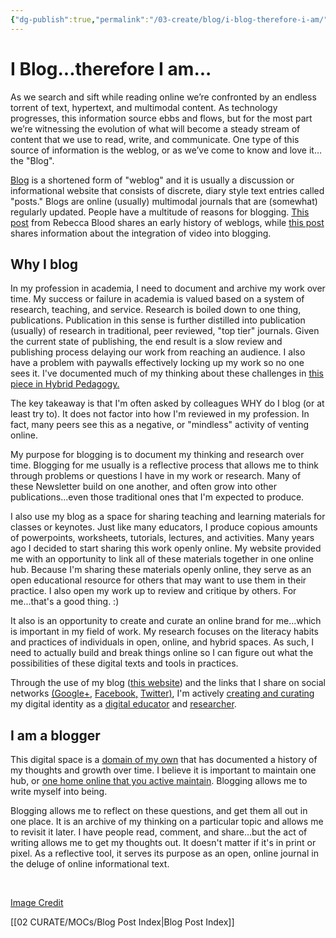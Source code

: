 ```yaml
---
{"dg-publish":true,"permalink":"/03-create/blog/i-blog-therefore-i-am/","title":"I Blog...therefore I am...","tags":["digital-identity","domain-of-ones-own","identity","online-content-construction"]}
---
```


# I Blog...therefore I am...

As we search and sift while reading online we’re confronted by an endless torrent of text, hypertext, and multimodal content. As technology progresses, this information source ebbs and flows, but for the most part we’re witnessing the evolution of what will become a steady stream of content that we use to read, write, and communicate. One type of this source of information is the weblog, or as we’ve come to know and love it…the "Blog".

[Blog](https://en.wikipedia.org/wiki/Blog) is a shortened form of "weblog" and it is usually a discussion or informational website that consists of discrete, diary style text entries called "posts." Blogs are online (usually) multimodal journals that are (somewhat) regularly updated. People have a multitude of reasons for blogging. [This post](http://www.rebeccablood.net/essays/weblog_history.html) from Rebecca Blood shares an early history of weblogs, while [this post](https://blogging.com/history/) shares information about the integration of video into blogging.

## Why I blog

In my profession in academia, I need to document and archive my work over time. My success or failure in academia is valued based on a system of research, teaching, and service. Research is boiled down to one thing, publications. Publication in this sense is further distilled into publication (usually) of research in traditional, peer reviewed, "top tier" journals. Given the current state of publishing, the end result is a slow review and publishing process delaying our work from reaching an audience. I also have a problem with paywalls effectively locking up my work so no one sees it. I've documented much of my thinking about these challenges in [this piece in Hybrid Pedagogy.](http://www.digitalpedagogylab.com/hybridped/wakefulness-digitally-engaged-publics/)

The key takeaway is that I'm often asked by colleagues WHY do I blog (or at least try to). It does not factor into how I'm reviewed in my profession. In fact, many peers see this as a negative, or "mindless" activity of venting online.

My purpose for blogging is to document my thinking and research over time. Blogging for me usually is a reflective process that allows me to think through problems or questions I have in my work or research. Many of these Newsletter build on one another, and often grow into other publications...even those traditional ones that I'm expected to produce.

I also use my blog as a space for sharing teaching and learning materials for classes or keynotes. Just like many educators, I produce copious amounts of powerpoints, worksheets, tutorials, lectures, and activities. Many years ago I decided to start sharing this work openly online. My website provided me with an opportunity to link all of these materials together in one online hub. Because I'm sharing these materials openly online, they serve as an open educational resource for others that may want to use them in their practice. I also open my work up to review and critique by others. For me...that's a good thing. :)

It also is an opportunity to create and curate an online brand for me…which is important in my field of work. My research focuses on the literacy habits and practices of individuals in open, online, and hybrid spaces. As such, I need to actually build and break things online so I can figure out what the possibilities of these digital texts and tools in practices.

Through the use of my blog ([this website](http://wiobyrne.com/)) and the links that I share on social networks [(Google+](https://plus.google.com/111576401886299659895/posts?utm_source=chrome_ntp_icon&utm_medium=chrome_app&utm_campaign=chrome), [Facebook,](http://www.facebook.com/wiobyrne) [Twitter)](http://twitter.com/wiobyrne), I'm actively [creating and curating](http://wiobyrne.com/creating-and-curating-your-online-brand/) my digital identity as a [digital educator](http://wiobyrne.com/three-steps-digitally-agile-educator/) and [researcher](http://wiobyrne.com/digitally-agile-researcher/).

## I am a blogger

This digital space is a [domain of my own](http://wiobyrne.com/digital-portfolios-and-dooo/) that has documented a history of my thoughts and growth over time. I believe it is important to maintain one hub, or [one home online that you active maintain](http://wiobyrne.com/why-you-should-build-and-maintain-your-one-space-on-the-internet/). Blogging allows me to write myself into being.

Blogging allows me to reflect on these questions, and get them all out in one place. It is an archive of my thinking on a particular topic and allows me to revisit it later. I have people read, comment, and share…but the act of writing allows me to get my thoughts out. It doesn't matter if it's in print or pixel. As a reflective tool, it serves its purpose as an open, online journal in the deluge of online informational text.

 

[Image Credit](https://www.flickr.com/photos/sullen_snowflakes/16361457381/)

[[02 CURATE/MOCs/Blog Post Index\|Blog Post Index]]